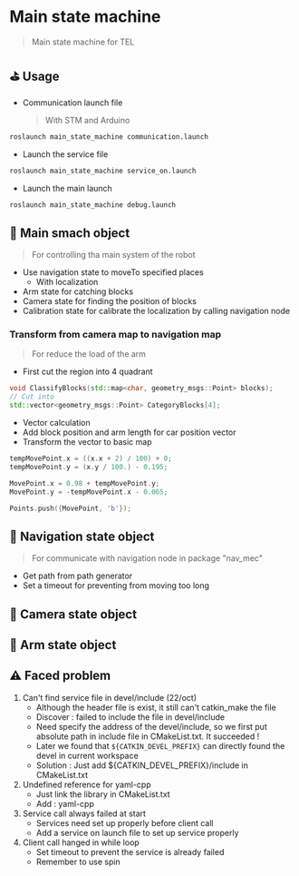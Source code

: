 # Main state machine
> Main state machine for TEL

## :golf: Usage
- Communication launch file
    > With STM and Arduino
```bash
roslaunch main_state_machine communication.launch
```
- Launch the service file
```bash
roslaunch main_state_machine service_on.launch
```
- Launch the main launch
```bash
roslaunch main_state_machine debug.launch
```

## :dart: Main smach object
> For controlling tha main system of the robot

- Use navigation state to moveTo specified places
    - With localization
- Arm state for catching blocks
- Camera state for finding the position of blocks
- Calibration state for calibrate the localization by calling navigation node

### Transform from camera map to navigation map
> For reduce the load of the arm
- First cut the region into 4 quadrant
```cpp
void ClassifyBlocks(std::map<char, geometry_msgs::Point> blocks);
// Cut into
std::vector<geometry_msgs::Point> CategoryBlocks[4];
```
- Vector calculation
- Add block position and arm length for car position vector
- Transform the vector to basic map
```cpp
tempMovePoint.x = ((x.x + 2) / 100) + 0;
tempMovePoint.y = (x.y / 100.) - 0.195;

MovePoint.x = 0.98 + tempMovePoint.y;
MovePoint.y = -tempMovePoint.x - 0.065;

Points.push({MovePoint, 'b'});
```


## :dart: Navigation state object
> For communicate with navigation node in package "nav_mec"

- Get path from path generator
- Set a timeout for preventing from moving too long

## :dart: Camera state object

## :dart: Arm state object

## :warning: Faced problem
1. Can't find service file in devel/include (22/oct)
    - Although the header file is exist, it still can't catkin_make the file
    - Discover : failed to include the file in devel/include
    - Need specify the address of the devel/include, so we first put absolute path in include file in CMakeList.txt. It succeeded !
    - Later we found that ```${CATKIN_DEVEL_PREFIX}``` can directly found the devel in current workspace
    - Solution : Just add ${CATKIN_DEVEL_PREFIX}/include in CMakeList.txt
2. Undefined reference for yaml-cpp
    - Just link the library in CMakeList.txt
    - Add : yaml-cpp
3. Service call always failed at start
    - Services need set up properly before client call
    - Add a service on launch file to set up service properly
4. Client call hanged in while loop
    - Set timeout to prevent the service is already failed
    - Remember to use spin
